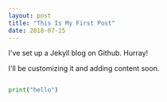 ```yaml
---
layout: post
title: "This Is My First Post"
date: 2018-07-15
---
```


I've set up a Jekyll blog on Github. Hurray!

I'll be customizing it and adding content soon.

```python

print("hello")

```

